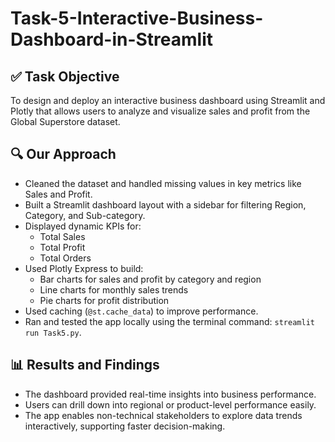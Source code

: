 # Task-5-Interactive-Business-Dashboard-in-Streamlit

## ✅ Task Objective
To design and deploy an interactive business dashboard using Streamlit and Plotly that allows users to analyze and visualize sales and profit from the Global Superstore dataset.

## 🔍 Our Approach
- Cleaned the dataset and handled missing values in key metrics like Sales and Profit.
- Built a Streamlit dashboard layout with a sidebar for filtering Region, Category, and Sub-category.
- Displayed dynamic KPIs for:
  - Total Sales
  - Total Profit
  - Total Orders
- Used Plotly Express to build:
  - Bar charts for sales and profit by category and region
  - Line charts for monthly sales trends
  - Pie charts for profit distribution
- Used caching (`@st.cache_data`) to improve performance.
- Ran and tested the app locally using the terminal command: `streamlit run Task5.py`.

## 📊 Results and Findings
- The dashboard provided real-time insights into business performance.
- Users can drill down into regional or product-level performance easily.
- The app enables non-technical stakeholders to explore data trends interactively, supporting faster decision-making.
